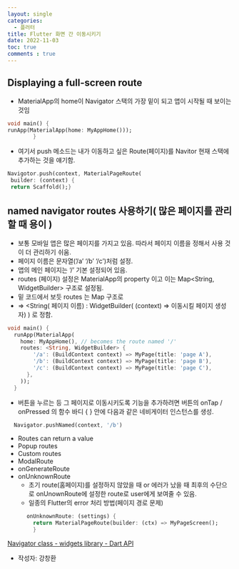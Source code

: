 ```yaml
---
layout: single
categories:
  - 플러터
title: Flutter 화면 간 이동시키기
date: 2022-11-03
toc: true
comments : true
---
```

## Displaying a full-screen route
- MaterialApp의 home이 Navigator 스택의 가장 밑이 되고 앱이 시작될 때 보이는 것임
        
```dart
void main() {
runApp(MaterialApp(home: MyAppHome()));
        }
```
        
- 여기서 push 메소드는 내가 이동하고 싶은 Route(페이지)를 Navitor 현재 스택에 추가하는 것을 얘기함. 
    
 ```dart
Navigotor.push(context, MaterialPageRoute(
  builder: (context) {
  return Scaffold();}
```
    
## named navigator routes 사용하기( 많은 페이지를 관리할 때 용이 )
- 보통 모바일 앱은 많은 페이지를 가지고 있음. 따라서 페이지 이름을 정해서 사용 것이 더 관리하기 쉬움.
- 페이지 이름은 문자열(’/a’ ‘/b’ ‘/c’)처럼 설정.
- 앱의 메인 페이지는 ‘/’ 기본 설정되어 있음.
- routes (페이지) 설정은 MaterialApp의 property 이고 이는 Map<String, WidgetBuilder> 구조로 설정됨.
- 밑 코드에서 보듯 routes 는 Map 구조로 <Key : Value>
- ⇒ <String( 페이지 이름) : WidgetBuilder( (context) ⇒ 이동시킬 페이지 생성자) ) 로 정함.
    
```dart
void main() {
  runApp(MaterialApp(
    home: MyAppHome(), // becomes the route named '/'
    routes: <String, WidgetBuilder> {
        '/a': (BuildContext context) => MyPage(title: 'page A'),
        '/b': (BuildContext context) => MyPage(title: 'page B'),
        '/c': (BuildContext context) => MyPage(title: 'page C'),
      },
    ));
  }
```
    
- 버튼을 누르는 등 그 페이지로 이동시키도록 기능을 추가하려면 버튼의 onTap / onPressed 의 함수 바디 {   } 안에  다음과 같은 네비게이터 인스턴스를 생성.
    
```dart
  Navigator.pushNamed(context, '/b') 
```
    
- Routes can return a value
- Popup routes
- Custom routes
- ModalRoute
- onGenerateRoute
- onUnknownRoute
    - 초기 route(홈페이지)를 설정하지 않았을 때 or 에러가 났을 때 최후의 수단으로 onUnownRoute에 설정한 route로 user에게 보여줄 수 있음.
    - 일종의 Flutter의 error 처리 방법(페이지 경로 문제)
        
```dart
      onUnknownRoute: (settings) {
        return MaterialPageRoute(builder: (ctx) => MyPageScreen();
        }
```
        

[Navigator class - widgets library - Dart API](https://api.flutter.dev/flutter/widgets/Navigator-class.html)

- 작성자: 강창환
